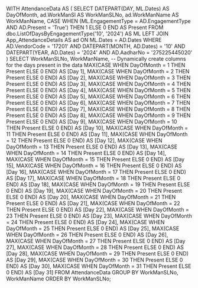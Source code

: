 WITH AttendanceData AS (
    SELECT 
        DATEPART(DAY, ML.Dates) AS DayOfMonth,
        ad.WorkManSl AS WorkManSLNo,
        ad.WorkManName AS WorkManName,
        CASE 
            WHEN (ML.EngagementType = AD.EngagementType AND AD.Present = 'True') 
            THEN 1 
            ELSE 0 
        END AS Present
    FROM 
        dbo.ListOfDaysByEngagementType('10', '2024') AS ML
    LEFT JOIN 
        App_AttendanceDetails AS ad 
    ON 
        ML.Dates = AD.Dates
    WHERE 
        AD.VendorCode = '17201' 
        AND DATEPART(MONTH, AD.Dates) = '10' 
        AND DATEPART(YEAR, AD.Dates) = '2024' 
        AND AD.AadharNo = '275225445020'
)
SELECT 
    WorkManSLNo,
    WorkManName,
    -- Dynamically create columns for the days present in the data
    MAX(CASE WHEN DayOfMonth = 1 THEN Present ELSE 0 END) AS [Day 1],
    MAX(CASE WHEN DayOfMonth = 2 THEN Present ELSE 0 END) AS [Day 2],
    MAX(CASE WHEN DayOfMonth = 3 THEN Present ELSE 0 END) AS [Day 3],
    MAX(CASE WHEN DayOfMonth = 4 THEN Present ELSE 0 END) AS [Day 4],
    MAX(CASE WHEN DayOfMonth = 5 THEN Present ELSE 0 END) AS [Day 5],
    MAX(CASE WHEN DayOfMonth = 6 THEN Present ELSE 0 END) AS [Day 6],
    MAX(CASE WHEN DayOfMonth = 7 THEN Present ELSE 0 END) AS [Day 7],
    MAX(CASE WHEN DayOfMonth = 8 THEN Present ELSE 0 END) AS [Day 8],
    MAX(CASE WHEN DayOfMonth = 9 THEN Present ELSE 0 END) AS [Day 9],
    MAX(CASE WHEN DayOfMonth = 10 THEN Present ELSE 0 END) AS [Day 10],
    MAX(CASE WHEN DayOfMonth = 11 THEN Present ELSE 0 END) AS [Day 11],
    MAX(CASE WHEN DayOfMonth = 12 THEN Present ELSE 0 END) AS [Day 12],
    MAX(CASE WHEN DayOfMonth = 13 THEN Present ELSE 0 END) AS [Day 13],
    MAX(CASE WHEN DayOfMonth = 14 THEN Present ELSE 0 END) AS [Day 14],
    MAX(CASE WHEN DayOfMonth = 15 THEN Present ELSE 0 END) AS [Day 15],
    MAX(CASE WHEN DayOfMonth = 16 THEN Present ELSE 0 END) AS [Day 16],
    MAX(CASE WHEN DayOfMonth = 17 THEN Present ELSE 0 END) AS [Day 17],
    MAX(CASE WHEN DayOfMonth = 18 THEN Present ELSE 0 END) AS [Day 18],
    MAX(CASE WHEN DayOfMonth = 19 THEN Present ELSE 0 END) AS [Day 19],
    MAX(CASE WHEN DayOfMonth = 20 THEN Present ELSE 0 END) AS [Day 20],
    MAX(CASE WHEN DayOfMonth = 21 THEN Present ELSE 0 END) AS [Day 21],
    MAX(CASE WHEN DayOfMonth = 22 THEN Present ELSE 0 END) AS [Day 22],
    MAX(CASE WHEN DayOfMonth = 23 THEN Present ELSE 0 END) AS [Day 23],
    MAX(CASE WHEN DayOfMonth = 24 THEN Present ELSE 0 END) AS [Day 24],
    MAX(CASE WHEN DayOfMonth = 25 THEN Present ELSE 0 END) AS [Day 25],
    MAX(CASE WHEN DayOfMonth = 26 THEN Present ELSE 0 END) AS [Day 26],
    MAX(CASE WHEN DayOfMonth = 27 THEN Present ELSE 0 END) AS [Day 27],
    MAX(CASE WHEN DayOfMonth = 28 THEN Present ELSE 0 END) AS [Day 28],
    MAX(CASE WHEN DayOfMonth = 29 THEN Present ELSE 0 END) AS [Day 29],
    MAX(CASE WHEN DayOfMonth = 30 THEN Present ELSE 0 END) AS [Day 30],
    MAX(CASE WHEN DayOfMonth = 31 THEN Present ELSE 0 END) AS [Day 31]
FROM 
    AttendanceData
GROUP BY 
    WorkManSLNo,
    WorkManName
ORDER BY 
    WorkManSLNo;
